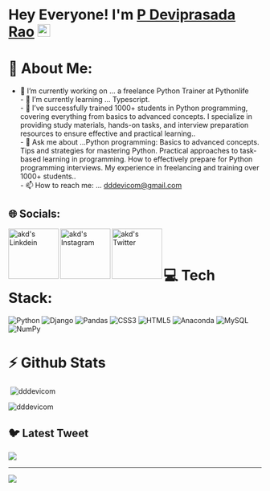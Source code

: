 # Hey Everyone! I'm [P Deviprasada Rao](https://github.com/dddevicom) <img src="https://github.com/himanshusharma89/himanshusharma89/blob/master/Hi.gif" width="25px">


# 💫 About Me:
- 🔭 I’m currently working on ... a freelance Python Trainer at Pythonlife <br>- 🌱 I’m currently learning ... Typescript. <br>- 👯  I’ve successfully trained 1000+ students in Python programming, covering everything from basics to advanced concepts. I specialize in providing study materials, hands-on tasks, and interview preparation resources to ensure effective and practical learning..<br>- 💬 Ask me about ...Python programming: Basics to advanced concepts.
Tips and strategies for mastering Python.
Practical approaches to task-based learning in programming.
How to effectively prepare for Python programming interviews.
My experience in freelancing and training over 1000+ students..<br>- 📫 How to reach me: ... dddevicom@gmail.com



## 🌐 Socials:
<a href="https://www.linkedin.com/in/pasupureddy-deviprasada-rao/"><img align="left" alt="akd's Linkdein" width="100px" src="https://img.shields.io/badge/Linkedin-0A66C2?style=for-the-badge&logo=Linkedin&logoColor=white"/></a><a href="https://www.instagram.com/devi_prasad_pasupureddy/"><img align="left" alt="akd's Instagram" width="100px" src="https://img.shields.io/badge/Instagram-%23E4405F.svg?logo=Instagram&logoColor=white"/></a><a href="https://twitter.com/@p_deviprasad"><img align="left" alt="akd's Twitter" width="100px" src="https://img.shields.io/badge/Twitter-%231DA1F2.svg?logo=Twitter&logoColor=white"/>
</a>
<br><br>



# 💻 Tech Stack:
![Python](https://img.shields.io/badge/python-3670A0?style=plastic&logo=python&logoColor=ffdd54) ![Django](https://img.shields.io/badge/django-%23092E20.svg?style=plastic&logo=django&logoColor=white) ![Pandas](https://img.shields.io/badge/pandas-%23150458.svg?style=plastic&logo=pandas&logoColor=white) ![CSS3](https://img.shields.io/badge/css3-%231572B6.svg?style=plastic&logo=css3&logoColor=white) ![HTML5](https://img.shields.io/badge/html5-%23E34F26.svg?style=plastic&logo=html5&logoColor=white) ![Anaconda](https://img.shields.io/badge/Anaconda-%2344A833.svg?style=plastic&logo=anaconda&logoColor=white) ![MySQL](https://img.shields.io/badge/mysql-%2300f.svg?style=plastic&logo=mysql&logoColor=white) ![NumPy](https://img.shields.io/badge/numpy-%23013243.svg?style=plastic&logo=numpy&logoColor=white) 

# ⚡ Github Stats
<p>&nbsp;<img align="center" src="https://github-readme-stats.vercel.app/api?username=dddevicom&show_icons=true&locale=en" alt="dddevicom" /></p>

<p><img align="center" src="https://github-readme-streak-stats.herokuapp.com/?user=dddevicom&" alt="dddevicom" /></p>


## 🐦 Latest Tweet
[![](https://gtce.itsvg.in/api?username=https://twitter.com/Vasu_kumar3)](https://github.com/VishwaGauravIn/github-twitter-card-embed)

---
[![](https://visitcount.itsvg.in/api?id=@Vasukumar3&icon=0&color=0)](https://visitcount.itsvg.in)


